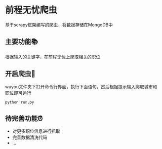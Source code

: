 # 前程无忧爬虫
基于scrapy框架编写的爬虫，将数据存储在MongoDB中
## 主要功能📚
根据输入的关键字，在前程无忧上爬取相关的职位
## 开启爬虫🐛
wuyou文件夹下打开命令行界面，执行下面语句，然后根据提示输入爬取城市和职位即可运行

<code>python run.py</code>

## 待完善功能⏰
* 对更多职位信息进行抓取
* 完善数据清洗代码
* ...
